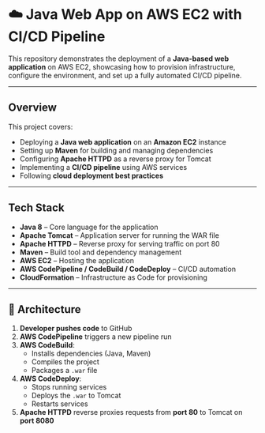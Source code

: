 # ☁️ Java Web App on AWS EC2 with CI/CD Pipeline

This repository demonstrates the deployment of a **Java-based web application** on AWS EC2, showcasing how to provision infrastructure, configure the environment, and set up a fully automated CI/CD pipeline.

---

## Overview
This project covers:
- Deploying a **Java web application** on an **Amazon EC2** instance  
- Setting up **Maven** for building and managing dependencies  
- Configuring **Apache HTTPD** as a reverse proxy for Tomcat  
- Implementing a **CI/CD pipeline** using AWS services  
- Following **cloud deployment best practices**

---

## Tech Stack
- **Java 8** – Core language for the application  
- **Apache Tomcat** – Application server for running the WAR file  
- **Apache HTTPD** – Reverse proxy for serving traffic on port 80  
- **Maven** – Build tool and dependency management  
- **AWS EC2** – Hosting the application  
- **AWS CodePipeline / CodeBuild / CodeDeploy** – CI/CD automation  
- **CloudFormation** – Infrastructure as Code for provisioning

---

## 📐 Architecture

1. **Developer pushes code** to GitHub  
2. **AWS CodePipeline** triggers a new pipeline run  
3. **AWS CodeBuild**:
   - Installs dependencies (Java, Maven)
   - Compiles the project
   - Packages a `.war` file  
4. **AWS CodeDeploy**:
   - Stops running services
   - Deploys the `.war` to Tomcat
   - Restarts services  
5. **Apache HTTPD** reverse proxies requests from **port 80** to Tomcat on **port 8080**
